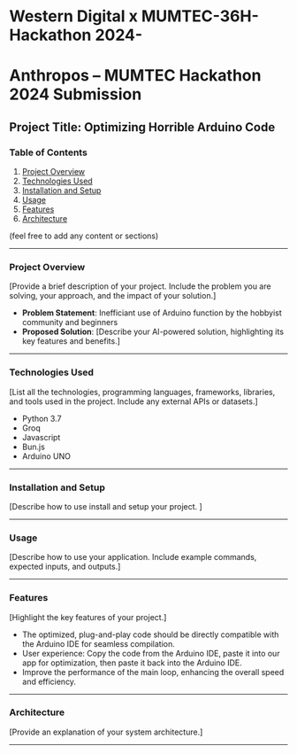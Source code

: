 # Western Digital x MUMTEC-36H-Hackathon 2024-
# Anthropos – MUMTEC Hackathon 2024 Submission

## Project Title: Optimizing Horrible Arduino Code

### Table of Contents
1. [Project Overview](#project-overview)
2. [Technologies Used](#technologies-used)
3. [Installation and Setup](#installation-and-setup)
4. [Usage](#usage)
5. [Features](#features)
6. [Architecture](#architecture)

(feel free to add any content or sections)

---

### Project Overview
[Provide a brief description of your project. Include the problem you are solving, your approach, and the impact of your solution.]

- **Problem Statement**: Inefficiant use of Arduino function by the hobbyist community and beginners 
- **Proposed Solution**: [Describe your AI-powered solution, highlighting its key features and benefits.]

---

### Technologies Used
[List all the technologies, programming languages, frameworks, libraries, and tools used in the project. Include any external APIs or datasets.]

- Python 3.7
- Groq
- Javascript
- Bun.js
- Arduino UNO


---

### Installation and Setup
[Describe how to use install and setup your project. ]

--- 

### Usage
[Describe how to use your application. Include example commands, expected inputs, and outputs.]

--- 

### Features
[Highlight the key features of your project.]
- The optimized, plug-and-play code should be directly compatible with the Arduino IDE for seamless compilation.
- User experience: Copy the code from the Arduino IDE, paste it into our app for optimization, then paste it back into the Arduino IDE.
- Improve the performance of the main loop, enhancing the overall speed and efficiency.

--- 

### Architecture
[Provide an explanation of your system architecture.]

--- 
